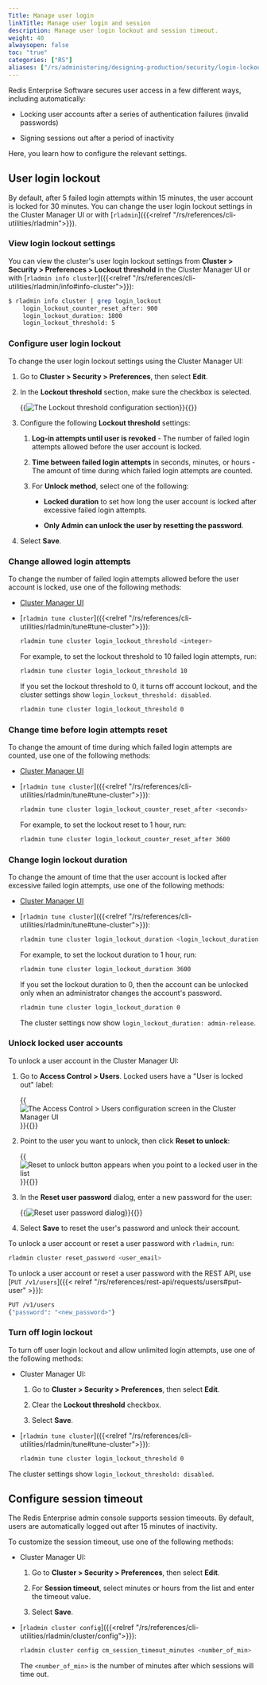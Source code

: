 ```yaml
---
Title: Manage user login
linkTitle: Manage user login and session
description: Manage user login lockout and session timeout.
weight: 40
alwaysopen: false
toc: "true"
categories: ["RS"]
aliases: ["/rs/administering/designing-production/security/login-lockout"]
---
```


Redis Enterprise Software secures user access in a few different ways, including automatically:

- Locking user accounts after a series of authentication failures (invalid passwords)

- Signing sessions out after a period of inactivity

Here, you learn how to configure the relevant settings.

## User login lockout

By default, after 5 failed login attempts within 15 minutes, the user account is locked for 30 minutes. You can change the user login lockout settings in the Cluster Manager UI or with [`rladmin`]({{<relref "/rs/references/cli-utilities/rladmin">}}).

### View login lockout settings

You can view the cluster's user login lockout settings from **Cluster > Security > Preferences > Lockout threshold** in the Cluster Manager UI or with [`rladmin info cluster`]({{<relref "/rs/references/cli-utilities/rladmin/info#info-cluster">}}):

```sh
$ rladmin info cluster | grep login_lockout
    login_lockout_counter_reset_after: 900
    login_lockout_duration: 1800
    login_lockout_threshold: 5
```

### Configure user login lockout

To change the user login lockout settings using the Cluster Manager UI:

1. Go to **Cluster > Security > Preferences**, then select **Edit**.

1. In the **Lockout threshold** section, make sure the checkbox is selected.

    {{<image filename="images/rs/screenshots/cluster/security-preferences-lockout-threshold.png" alt="The Lockout threshold configuration section" >}}{{</image>}}

1. Configure the following **Lockout threshold** settings:

    1. **Log-in attempts until user is revoked** - The number of failed login attempts allowed before the user account is locked.

    1. **Time between failed login attempts** in seconds, minutes, or hours - The amount of time during which failed login attempts are counted.

    1. For **Unlock method**, select one of the following:

        - **Locked duration** to set how long the user account is locked after excessive failed login attempts.

        - **Only Admin can unlock the user by resetting the password**.

1. Select **Save**.

### Change allowed login attempts

To change the number of failed login attempts allowed before the user account is locked, use one of the following methods:

- [Cluster Manager UI](#configure-user-login-lockout)

- [`rladmin tune cluster`]({{<relref "/rs/references/cli-utilities/rladmin/tune#tune-cluster">}}):

    ```sh
    rladmin tune cluster login_lockout_threshold <integer>
    ```

    For example, to set the lockout threshold to 10 failed login attempts, run:

    ```sh
    rladmin tune cluster login_lockout_threshold 10
    ```

    If you set the lockout threshold to 0, it turns off account lockout, and the cluster settings show `login_lockout_threshold: disabled`.

    ```sh
    rladmin tune cluster login_lockout_threshold 0
    ```

### Change time before login attempts reset

To change the amount of time during which failed login attempts are counted, use one of the following methods:

- [Cluster Manager UI](#configure-user-login-lockout)

- [`rladmin tune cluster`]({{<relref "/rs/references/cli-utilities/rladmin/tune#tune-cluster">}}):

    ```sh
    rladmin tune cluster login_lockout_counter_reset_after <seconds>
    ```

    For example, to set the lockout reset to 1 hour, run:

    ```sh
    rladmin tune cluster login_lockout_counter_reset_after 3600
    ```

### Change login lockout duration

To change the amount of time that the user account is locked after excessive failed login attempts, use one of the following methods:

- [Cluster Manager UI](#configure-user-login-lockout)

- [`rladmin tune cluster`]({{<relref "/rs/references/cli-utilities/rladmin/tune#tune-cluster">}}):

    ```sh
    rladmin tune cluster login_lockout_duration <login_lockout_duration>
    ```

    For example, to set the lockout duration to 1 hour, run:

    ```sh
    rladmin tune cluster login_lockout_duration 3600
    ```

    If you set the lockout duration to 0, then the account can be unlocked only when an administrator changes the account's password.

    ```sh
    rladmin tune cluster login_lockout_duration 0
    ```

    The cluster settings now show `login_lockout_duration: admin-release`.

### Unlock locked user accounts

To unlock a user account in the Cluster Manager UI:

1. Go to **Access Control > Users**. Locked users have a "User is locked out" label:

   {{<image filename="images/rs/screenshots/access-control/users-locked-out.png" alt="The Access Control > Users configuration screen in the Cluster Manager UI" >}}{{</image>}}

1. Point to the user you want to unlock, then click **Reset to unlock**:

   {{<image filename="images/rs/screenshots/access-control/users-reset-to-unlock.png" alt="Reset to unlock button appears when you point to a locked user in the list" >}}{{</image>}}

1. In the **Reset user password** dialog, enter a new password for the user:

   {{<image filename="images/rs/screenshots/access-control/users-reset-user-password-dialog.png" alt="Reset user password dialog" >}}{{</image>}}

1. Select **Save** to reset the user's password and unlock their account.

To unlock a user account or reset a user password with `rladmin`, run:

```sh
rladmin cluster reset_password <user_email>
```

To unlock a user account or reset a user password with the REST API, use [`PUT /v1/users`]({{< relref "/rs/references/rest-api/requests/users#put-user" >}}):

```sh
PUT /v1/users
{"password": "<new_password>"}
```

### Turn off login lockout

To turn off user login lockout and allow unlimited login attempts, use one of the following methods:

- Cluster Manager UI:

    1. Go to **Cluster > Security > Preferences**, then select **Edit**.

    1. Clear the **Lockout threshold** checkbox.

    1. Select **Save**.

- [`rladmin tune cluster`]({{<relref "/rs/references/cli-utilities/rladmin/tune#tune-cluster">}}):

    ```sh
    rladmin tune cluster login_lockout_threshold 0
    ```

The cluster settings show `login_lockout_threshold: disabled`.

## Configure session timeout

The Redis Enterprise admin console supports session timeouts. By default, users are automatically logged out after 15 minutes of inactivity.

To customize the session timeout, use one of the following methods:

- Cluster Manager UI:

    1. Go to **Cluster > Security > Preferences**, then select **Edit**.

    1. For **Session timeout**, select minutes or hours from the list and enter the timeout value.

    1. Select **Save**.

- [`rladmin cluster config`]({{<relref "/rs/references/cli-utilities/rladmin/cluster/config">}}):

    ```sh
    rladmin cluster config cm_session_timeout_minutes <number_of_min>
    ```

    The `<number_of_min>` is the number of minutes after which sessions will time out.
